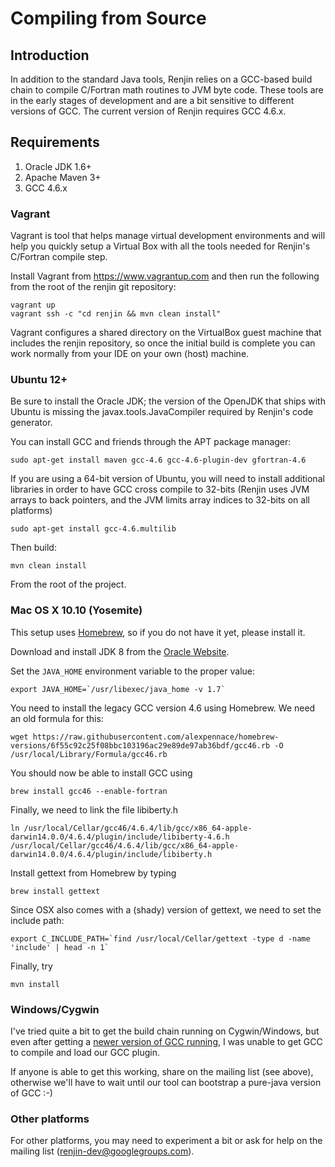 
Compiling from Source
=====================

Introduction
------------

In addition to the standard Java tools, Renjin relies on a GCC-based
build chain to compile C/Fortran math routines to JVM byte code.
These tools are in the early stages of development and are a bit
sensitive to different versions of GCC. The current version of Renjin
requires GCC 4.6.x.


Requirements
------------
1. Oracle JDK 1.6+
2. Apache Maven 3+
3. GCC 4.6.x

### Vagrant

Vagrant is tool that helps manage virtual development environments and
will help you quickly setup a Virtual Box with all the tools needed
for Renjin's C/Fortran compile step.

Install Vagrant from https://www.vagrantup.com and then run the following
from the root of the renjin git repository:

    vagrant up
    vagrant ssh -c "cd renjin && mvn clean install"

Vagrant configures a shared directory on the VirtualBox guest machine
that includes the renjin repository, so once the initial build
is complete you can work normally from your IDE on your own (host) machine.

### Ubuntu 12+

Be sure to install the Oracle JDK; the version of the OpenJDK that ships
with Ubuntu is missing the javax.tools.JavaCompiler required
by Renjin's code generator.

You can install GCC and friends through the APT package manager:

    sudo apt-get install maven gcc-4.6 gcc-4.6-plugin-dev gfortran-4.6

If you are using a 64-bit version of Ubuntu, you will need to
install additional libraries in order to have GCC cross compile
to 32-bits (Renjin uses JVM arrays to back pointers, and the JVM
limits array indices to 32-bits on all platforms)

    sudo apt-get install gcc-4.6.multilib

Then build:

    mvn clean install

From the root of the project.


### Mac OS X 10.10 (Yosemite)

This setup uses [Homebrew](http://brew.sh/), so if you do not have it yet, please install it.

Download and install JDK 8 from the [Oracle Website](http://www.oracle.com/technetwork/java/javase/downloads/index.html). 

Set the `JAVA_HOME` environment variable to the proper value:
    
    export JAVA_HOME=`/usr/libexec/java_home -v 1.7`

You need to install the legacy GCC version 4.6 using Homebrew. We need an old formula for this:

    wget https://raw.githubusercontent.com/alexpennace/homebrew-versions/6f55c92c25f08bbc103196ac29e89de97ab36bdf/gcc46.rb -O /usr/local/Library/Formula/gcc46.rb

You should now be able to install GCC using

    brew install gcc46 --enable-fortran

Finally, we need to link the file libiberty.h

    ln /usr/local/Cellar/gcc46/4.6.4/lib/gcc/x86_64-apple-darwin14.0.0/4.6.4/plugin/include/libiberty-4.6.h /usr/local/Cellar/gcc46/4.6.4/lib/gcc/x86_64-apple-darwin14.0.0/4.6.4/plugin/include/libiberty.h

Install gettext from Homebrew by typing

    brew install gettext

Since OSX also comes with a (shady) version of gettext, we need to set the include path:

	export C_INCLUDE_PATH=`find /usr/local/Cellar/gettext -type d -name 'include' | head -n 1`

Finally, try

    mvn install


### Windows/Cygwin

I've tried quite a bit to get the build chain running on Cygwin/Windows,
but even after getting a [newer version of GCC running](http://cygwin.wikia.com/wiki/How_to_install_a_newer_version_of_GCC), I was unable
to get GCC to compile and load our GCC plugin.

If anyone is able to get this working, share on the mailing list (see above), otherwise
we'll have to wait until our tool can bootstrap a pure-java version of GCC :-)

### Other platforms

For other platforms, you may need to experiment a
bit or ask for help on the mailing list (renjin-dev@googlegroups.com).



